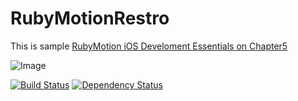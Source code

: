 RubyMotionRestro
================


This is sample [RubyMotion iOS Develoment Essentials on Chapter5](http://www.amazon.co.jp/RubyMotion-iOS-Develoment-Essentials-ebook/dp/B00DZJA81Y)

![Image](http://ecx.images-amazon.com/images/I/51kCK5YRqmL._AA278_PIkin4,BottomRight,-27,22_AA300_SH20_OU09_.jpg)

[![Build Status](https://travis-ci.org/shigemk2/RubyMotionRestro.png?branch=master)](https://travis-ci.org/shigemk2/RubyMotionRestro)
[![Dependency Status](https://gemnasium.com/shigemk2/RubyMotionRestro.png)](https://gemnasium.com/shigemk2/RubyMotionRestro)
